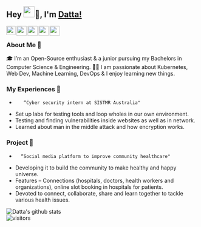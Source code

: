 ## Hey <img src="https://github.com/TheDudeThatCode/TheDudeThatCode/blob/master/Assets/Hi.gif" width="29px">👋, I'm [Datta!](https://datta-magar.github.io) 

<a href="https://www.linkedin.com/in/datta-magar-010395216">
  <img align="left" width="24px" src="https://cdn.jsdelivr.net/npm/simple-icons@v3/icons/linkedin.svg"  />
</a>
<a href="https://twitter.com/dattamagar211">
  <img align="left" width="26px" src="https://cdn.jsdelivr.net/npm/simple-icons@v3/icons/twitter.svg" />
</a>
<a href="mailto:dattamagar211@gmail.com">
  <img align="left" width="26px" src="https://cdn.jsdelivr.net/npm/simple-icons@v3/icons/gmail.svg" />
</a>
<a href="https://www.youtube.com/channel/UCBGOUQHNNtNGcGzVq5rIXjw">
  <img align="left" width="26px" src="https://cdn.jsdelivr.net/npm/simple-icons@v3/icons/youtube.svg" />
</a>
<a href="http://dev.to/datta">
  <img align="left" width="26px" src="https://cdn.jsdelivr.net/npm/simple-icons@v3/icons/medium.svg" />
</a>

<br />

### About Me 🚀
🎓 I’m an Open-Source enthusiast & a junior pursuing my Bachelors in Computer Science & Engineering.
👨‍💻  I am passionate about Kubernetes, Web Dev, Machine Learning, DevOps & I enjoy learning new things.

### My Experiences 🙌
-        “Cyber security intern at SISTMR Australia"
- 	Set up labs for testing tools and loop wholes in our own environment. 
- 	Testing and finding vulnerabilities inside websites as well as in network. 
- 	Learned about man in the middle attack and how encryption works.


### Project 🏅
-       “Social media platform to improve community healthcare"
- 	Developing it to build the community to make healthy and happy universe. 
- 	Features – Connections (hospitals, doctors, health workers and organizations), 
online slot booking in hospitals for patients.
- 	Devoted to connect, collaborate, share and learn together to tackle various health issues.  


![Datta's github stats](https://github-readme-stats.vercel.app/api?username=datta-magar&show_icons=true&hide_border=true)
<br />
![visitors](https://visitor-badge.laobi.icu/badge?page_id=datta-magar.datta-magar)
